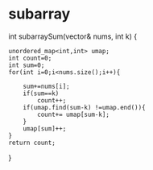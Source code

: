 # subarray
int subarraySum(vector& nums, int k) {

    unordered_map<int,int> umap;
    int count=0;
    int sum=0;
    for(int i=0;i<nums.size();i++){

        sum+=nums[i];
        if(sum==k)
            count++;
        if(umap.find(sum-k) !=umap.end()){
            count+= umap[sum-k];
        }
        umap[sum]++;
    }
    return count;

}
